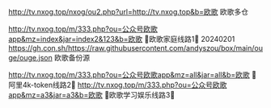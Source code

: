 http://tv.nxog.top/nxog/ou2.php?url=http://tv.nxog.top&b=欧歌  欧歌多仓

http://tv.nxog.top/m/333.php?ou=公众号欧歌app&mz=index&jar=index2&123&b=欧歌  📢欧歌家庭线路1📢 20240201
https://gh.con.sh/https://raw.githubusercontent.com/andyszou/box/main/ouge/ouge.json  欧歌备份源

http://tv.nxog.top/m/333.php?ou=公众号欧歌app&mz=all&jar=all&b=欧歌    💚阿里4k-token线路2💚
http://tv.nxog.top/m/333.php?ou=公众号欧歌app&mz=a3&jar=a3&b=欧歌      💖欧歌学习娱乐线路3💖
